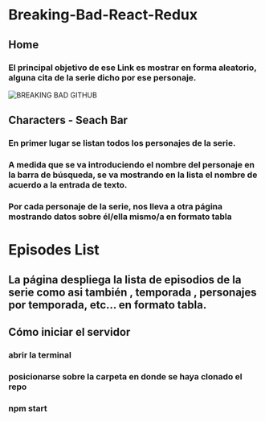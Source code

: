 # Breaking-Bad-React-Redux

## Home 

### El principal objetivo de ese Link es mostrar en forma aleatorio, alguna cita de la serie dicho por ese personaje.

![BREAKING BAD GITHUB](https://user-images.githubusercontent.com/39442992/177017743-a9917fe3-93b5-4622-b463-f893ad2c66ad.png)


## Characters - Seach Bar

###  En primer lugar se listan todos los personajes de la serie.
###  A medida que se va introduciendo el nombre del personaje en la barra de búsqueda, se va mostrando en la lista el nombre de acuerdo a la entrada de texto.
###  Por cada personaje de la serie, nos lleva a otra página mostrando datos sobre él/ella mismo/a en formato tabla

# Episodes List

##  La página despliega  la lista de episodios de la serie como asi también , temporada , personajes por temporada, etc... en formato tabla.


## Cómo iniciar el servidor 

### abrir la terminal
### posicionarse sobre la carpeta en donde se haya clonado el repo
### npm start

